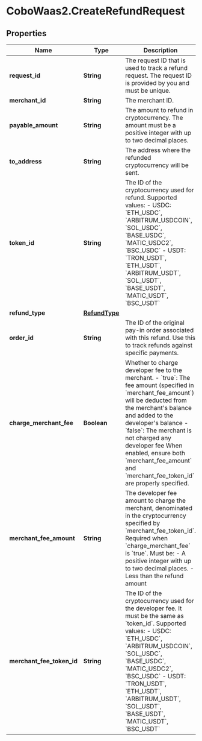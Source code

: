 # CoboWaas2.CreateRefundRequest

## Properties

Name | Type | Description | Notes
------------ | ------------- | ------------- | -------------
**request_id** | **String** | The request ID that is used to track a refund request. The request ID is provided by you and must be unique. | 
**merchant_id** | **String** | The merchant ID. | [optional] 
**payable_amount** | **String** | The amount to refund in cryptocurrency. The amount must be a positive integer with up to two decimal places. | 
**to_address** | **String** | The address where the refunded cryptocurrency will be sent. | [optional] 
**token_id** | **String** | The ID of the cryptocurrency used for refund. Supported values:    - USDC: &#x60;ETH_USDC&#x60;, &#x60;ARBITRUM_USDCOIN&#x60;, &#x60;SOL_USDC&#x60;, &#x60;BASE_USDC&#x60;, &#x60;MATIC_USDC2&#x60;, &#x60;BSC_USDC&#x60;   - USDT: &#x60;TRON_USDT&#x60;, &#x60;ETH_USDT&#x60;, &#x60;ARBITRUM_USDT&#x60;, &#x60;SOL_USDT&#x60;, &#x60;BASE_USDT&#x60;, &#x60;MATIC_USDT&#x60;, &#x60;BSC_USDT&#x60;  | 
**refund_type** | [**RefundType**](RefundType.md) |  | 
**order_id** | **String** | The ID of the original pay-in order associated with this refund. Use this to track refunds against specific payments. | [optional] 
**charge_merchant_fee** | **Boolean** | Whether to charge developer fee to the merchant.     - &#x60;true&#x60;: The fee amount (specified in &#x60;merchant_fee_amount&#x60;) will be deducted from the merchant&#39;s balance and added to the developer&#39;s balance    - &#x60;false&#x60;: The merchant is not charged any developer fee  When enabled, ensure both &#x60;merchant_fee_amount&#x60; and &#x60;merchant_fee_token_id&#x60; are properly specified.  | [optional] 
**merchant_fee_amount** | **String** | The developer fee amount to charge the merchant, denominated in the cryptocurrency specified by &#x60;merchant_fee_token_id&#x60;. Required when &#x60;charge_merchant_fee&#x60; is &#x60;true&#x60;. Must be:   - A positive integer with up to two decimal places.   - Less than the refund amount  | [optional] 
**merchant_fee_token_id** | **String** | The ID of the cryptocurrency used for the developer fee. It must be the same as &#x60;token_id&#x60;. Supported values:   - USDC: &#x60;ETH_USDC&#x60;, &#x60;ARBITRUM_USDCOIN&#x60;, &#x60;SOL_USDC&#x60;, &#x60;BASE_USDC&#x60;, &#x60;MATIC_USDC2&#x60;, &#x60;BSC_USDC&#x60;   - USDT: &#x60;TRON_USDT&#x60;, &#x60;ETH_USDT&#x60;, &#x60;ARBITRUM_USDT&#x60;, &#x60;SOL_USDT&#x60;, &#x60;BASE_USDT&#x60;, &#x60;MATIC_USDT&#x60;, &#x60;BSC_USDT&#x60;  | [optional] 


